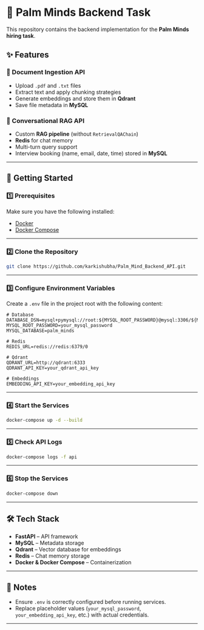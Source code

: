 
# 🌴 Palm Minds Backend Task

This repository contains the backend implementation for the **Palm Minds hiring task**.

## ✨ Features

### 📄 Document Ingestion API

* Upload `.pdf` and `.txt` files
* Extract text and apply chunking strategies
* Generate embeddings and store them in **Qdrant**
* Save file metadata in **MySQL**

### 💬 Conversational RAG API

* Custom **RAG pipeline** (without `RetrievalQAChain`)
* **Redis** for chat memory
* Multi-turn query support
* Interview booking (name, email, date, time) stored in **MySQL**

---

## 🚀 Getting Started

### 1️⃣ Prerequisites

Make sure you have the following installed:

* [Docker](https://docs.docker.com/get-docker/)
* [Docker Compose](https://docs.docker.com/compose/)

---

### 2️⃣ Clone the Repository

```bash
git clone https://github.com/karkishubha/Palm_Mind_Backend_API.git


```

---

### 3️⃣ Configure Environment Variables

Create a `.env` file in the project root with the following content:

```env
# Database
DATABASE_DSN=mysql+pymysql://root:${MYSQL_ROOT_PASSWORD}@mysql:3306/${MYSQL_DATABASE}
MYSQL_ROOT_PASSWORD=your_mysql_password
MYSQL_DATABASE=palm_minds

# Redis
REDIS_URL=redis://redis:6379/0

# Qdrant
QDRANT_URL=http://qdrant:6333
QDRANT_API_KEY=your_qdrant_api_key

# Embeddings
EMBEDDING_API_KEY=your_embedding_api_key
```

---

### 4️⃣ Start the Services

```bash
docker-compose up -d --build
```

---

### 5️⃣ Check API Logs

```bash
docker-compose logs -f api
```

---

### 6️⃣ Stop the Services

```bash
docker-compose down
```

---

## 🛠 Tech Stack

* **FastAPI** – API framework
* **MySQL** – Metadata storage
* **Qdrant** – Vector database for embeddings
* **Redis** – Chat memory storage
* **Docker & Docker Compose** – Containerization

---

## 📌 Notes

* Ensure `.env` is correctly configured before running services.
* Replace placeholder values (`your_mysql_password`, `your_embedding_api_key`, etc.) with actual credentials.

---

